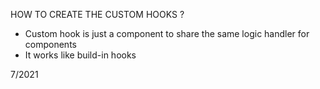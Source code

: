 HOW TO CREATE THE CUSTOM HOOKS ?

- Custom hook is just a component to share the same logic handler for components
- It works like build-in hooks

7/2021
